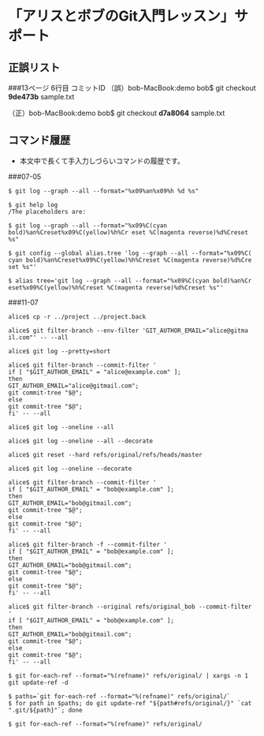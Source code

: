 「アリスとボブのGit入門レッスン」サポート
=========================================

正誤リスト
----------

###13ページ 6行目 コミットID
（誤）bob-MacBook:demo bob$ git checkout __9de473b__ sample.txt

（正）bob-MacBook:demo bob$ git checkout __d7a8064__ sample.txt


コマンド履歴
------------

* 本文中で長くて手入力しづらいコマンドの履歴です。

###07-05
````
$ git log --graph --all --format="%x09%an%x09%h %d %s"
````
````
$ git help log
/The placeholders are:
````
````
$ git log --graph --all --format="%x09%C(cyan bold)%an%Creset%x09%C(yellow)%h%Cr eset %C(magenta reverse)%d%Creset %s"
````
````
$ git config --global alias.tree 'log --graph --all --format="%x09%C( cyan bold)%an%Creset%x09%C(yellow)%h%Creset %C(magenta reverse)%d%Cre set %s"'
````
````
$ alias tree='git log --graph --all --format="%x09%C(cyan bold)%an%Cr eset%x09%C(yellow)%h%Creset %C(magenta reverse)%d%Creset %s"'
````
###11-07
````
alice$ cp -r ../project ../project.back
````
````
alice$ git filter-branch --env-filter 'GIT_AUTHOR_EMAIL="alice@gitma il.com"' -- --all
````
````
alice$ git log --pretty=short
````
````
alice$ git filter-branch --commit-filter '
if [ "$GIT_AUTHOR_EMAIL" = "alice@example.com" ];
then
GIT_AUTHOR_EMAIL="alice@gitmail.com";
git commit-tree "$@";
else
git commit-tree "$@";
fi' -- --all
````
````
alice$ git log --oneline --all
````
````
alice$ git log --oneline --all --decorate
````
````
alice$ git reset --hard refs/original/refs/heads/master
````
````
alice$ git log --oneline --decorate
````
````
alice$ git filter-branch --commit-filter '
if [ "$GIT_AUTHOR_EMAIL" = "bob@example.com" ];
then
GIT_AUTHOR_EMAIL="bob@gitmail.com";
git commit-tree "$@";
else
git commit-tree "$@";
fi' -- --all
````
````
alice$ git filter-branch -f --commit-filter '
if [ "$GIT_AUTHOR_EMAIL" = "bob@example.com" ];
then
GIT_AUTHOR_EMAIL="bob@gitmail.com";
git commit-tree "$@";
else    
git commit-tree "$@";
fi' -- --all
````
````
alice$ git filter-branch --original refs/original_bob --commit-filter '
if [ "$GIT_AUTHOR_EMAIL" = "bob@example.com" ];
then
GIT_AUTHOR_EMAIL="bob@gitmail.com";
git commit-tree "$@";
else
git commit-tree "$@";
fi' -- --all
````
````
$ git for-each-ref --format="%(refname)" refs/original/ | xargs -n 1 git update-ref -d
````
````
$ paths=`git for-each-ref --format="%(refname)" refs/original/`
$ for path in $paths; do git update-ref "${path#refs/original/}" `cat ".git/${path}"`; done
````
````
$ git for-each-ref --format="%(refname)" refs/original/
````